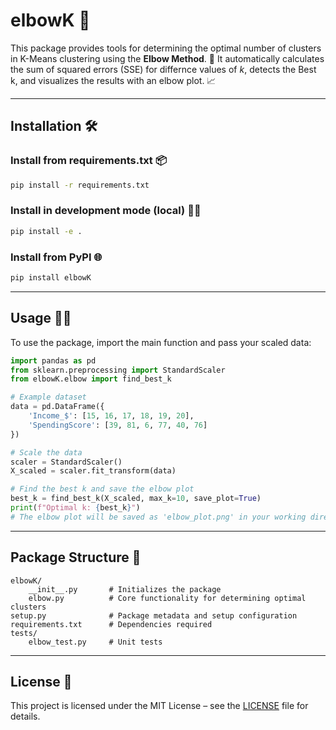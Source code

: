 
# elbowK 🚀


This package provides tools for determining the optimal number of clusters in K-Means clustering using the **Elbow Method**. 🤖
It automatically calculates the sum of squared errors (SSE) for differnce values of *k*, detects the Best k, and visualizes the results with an elbow plot. 📈

---


## Installation 🛠️


### Install from requirements.txt 📦

```bash
pip install -r requirements.txt
```


### Install in development mode (local) 🧑‍💻

```bash
pip install -e .
```


### Install from PyPI 🌐

```bash
pip install elbowK
```

---


## Usage 🏃‍♂️


To use the package, import the main function and pass your scaled data:

```python
import pandas as pd
from sklearn.preprocessing import StandardScaler
from elbowK.elbow import find_best_k

# Example dataset
data = pd.DataFrame({
    'Income_$': [15, 16, 17, 18, 19, 20],
    'SpendingScore': [39, 81, 6, 77, 40, 76]
})

# Scale the data
scaler = StandardScaler()
X_scaled = scaler.fit_transform(data)

# Find the best k and save the elbow plot
best_k = find_best_k(X_scaled, max_k=10, save_plot=True)
print(f"Optimal k: {best_k}")
# The elbow plot will be saved as 'elbow_plot.png' in your working directory. 🖼️
```

---


## Package Structure 📁

```
elbowK/
    __init__.py       # Initializes the package
    elbow.py          # Core functionality for determining optimal clusters
setup.py              # Package metadata and setup configuration
requirements.txt      # Dependencies required
tests/
    elbow_test.py     # Unit tests
```

---


## License 📄

This project is licensed under the MIT License – see the [LICENSE](LICENSE) file for details.
